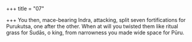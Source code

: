 +++
title = "07"

+++
You then, mace-bearing Indra, attacking, split seven fortifications for  Purukutsa, one after the other.
When at will you twisted them like ritual grass for Sudās, o king, from  narrowness you made wide space for Pūru.